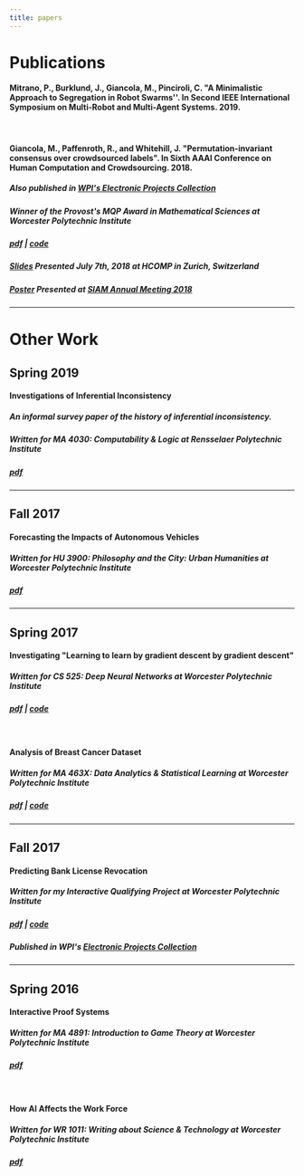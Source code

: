 ```yaml
---
title: papers
---
```


# Publications

#### Mitrano, P., Burklund, J., **Giancola, M.**, Pinciroli, C. "A Minimalistic Approach to Segregation in Robot Swarms''. In Second IEEE International Symposium on Multi-Robot and Multi-Agent Systems. 2019.
<br/>

#### **Giancola, M.**, Paffenroth, R., and Whitehill, J. "Permutation-invariant consensus over crowdsourced labels". In Sixth AAAI Conference on Human Computation and Crowdsourcing. 2018.
##### Also published in [WPI's Electronic Projects Collection](https://web.wpi.edu/Pubs/E-project/Available/E-project-042218-194555/)
##### Winner of the Provost's MQP Award in Mathematical Sciences at Worcester Polytechnic Institute
##### [pdf](Giancola_Paffenroth_Whitehill_2018.pdf) | [code](https://github.com/mjgiancola/MQP)
##### [Slides](HCOMP_Presentation.ppsx) Presented July 7th, 2018 at HCOMP in Zurich, Switzerland
##### [Poster](MQP_Poster.pdf) Presented at [SIAM Annual Meeting 2018](https://www.siam.org/Conferences/CM/Main/an18)

---

# Other Work

## Spring 2019
#### Investigations of Inferential Inconsistency
##### An informal survey paper of the history of inferential inconsistency.
##### Written for MA 4030: Computability & Logic at Rensselaer Polytechnic Institute
##### [pdf](Inferential_Inconsistency.pdf)

---

## Fall 2017

#### Forecasting the Impacts of Autonomous Vehicles
##### Written for HU 3900: Philosophy and the City: Urban Humanities at Worcester Polytechnic Institute
##### [pdf](Giancola_Seminar_Report.pdf)

---

## Spring 2017

#### Investigating "Learning to learn by gradient descent by gradient descent"
##### Written for CS 525: Deep Neural Networks at Worcester Polytechnic Institute
##### [pdf](Investigating_Learning_to_learn.pdf) | [code](https://github.com/mjgiancola/cs-525-project)
<br/>

#### Analysis of Breast Cancer Dataset
##### Written for MA 463X: Data Analytics & Statistical Learning at Worcester Polytechnic Institute
##### [pdf](Analysis_of_Breast_Cancer_Dataset.pdf) | [code](https://github.com/mjgiancola/wpi-ma-463x-project)


---

## Fall 2017

#### Predicting Bank License Revocation
##### Written for my Interactive Qualifying Project at Worcester Polytechnic Institute
##### [pdf](Predicting_Bank_License_Revocation.pdf) | [code](https://github.com/mjgiancola/banks_analytics)
##### Published in WPI's [Electronic Projects Collection](https://web.wpi.edu/Pubs/E-project/Available/E-project-101716-093448/)


---

## Spring 2016

#### Interactive Proof Systems
##### Written for MA 4891: Introduction to Game Theory at Worcester Polytechnic Institute
##### [pdf](Interactive_Proof_Systems.pdf)
<br/>

#### How AI Affects the Work Force
##### Written for WR 1011: Writing about Science & Technology at Worcester Polytechnic Institute
##### [pdf](How_AI_Affects_Work_Force.pdf)
